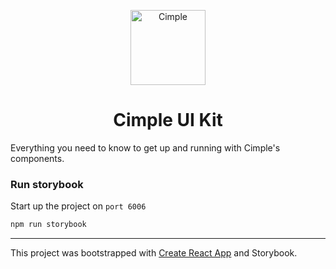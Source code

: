 <p align="center">
  <a href="https://staging.cimple.uk/">
    <img alt="Cimple" src="https://s3-eu-west-1.amazonaws.com/drops.significa.co/logo.png" width="120" />
  </a>
</p>
<h1 align="center">
  Cimple UI Kit
</h1>

Everything you need to know to get up and running with Cimple's components.

### Run storybook

Start up the project on `port 6006`

```sh
npm run storybook
```

---

This project was bootstrapped with [Create React App](https://github.com/facebook/create-react-app) and Storybook.
